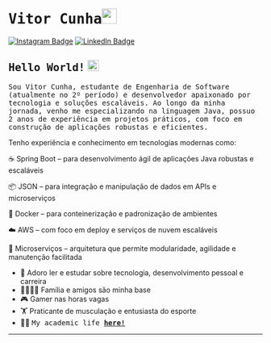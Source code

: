 # <samp>Vitor Cunha</samp><img src="https://github.com/mupezzuol/mupezzuol/blob/master/assets/mario_hello_big.gif" width="30px" height="30px">

[![Instagram Badge](https://img.shields.io/badge/Instagram-%23E4405F.svg?&style=flat-square&logo=instagram&logoColor=white&color=071A2C&link=https://www.instagram.com/mupezzuol)]()
[![LinkedIn Badge](https://img.shields.io/badge/LinkedIn-%23E4405F.svg?&style=flat-square&logo=linkedin&logoColor=white&color=071A2C&link=https://www.linkedin.com/in/mupezzuol/)](https://www.linkedin.com/in/techdevjava/)

## <samp>Hello World!</samp> <img src="https://github.com/mupezzuol/mupezzuol/blob/master/assets/earth.gif" width="22px" height="22px">

<samp>Sou Vitor Cunha, estudante de Engenharia de Software (atualmente no 2º período) e desenvolvedor apaixonado por tecnologia e soluções escaláveis. Ao longo da minha jornada, venho me especializando na linguagem Java, possuo 2 anos de experiência em projetos práticos, com foco em construção de aplicações robustas e eficientes.

Tenho experiência e conhecimento em tecnologias modernas como:

☕ Spring Boot – para desenvolvimento ágil de aplicações Java robustas e escaláveis

📦 JSON – para integração e manipulação de dados em APIs e microserviços

🐳 Docker – para conteinerização e padronização de ambientes

☁️ AWS – com foco em deploy e serviços de nuvem escaláveis

🔗 Microserviços – arquitetura que permite modularidade, agilidade e manutenção facilitada



- 📖 Adoro ler e estudar sobre tecnologia, desenvolvimento pessoal e carreira
- 👨‍👩‍👧‍👦 Família e amigos são minha base
- 🎮 Gamer nas horas vagas
- 🏋️ Praticante de musculação e entusiasta do esporte
- 👨‍🎓&nbsp;<samp>My academic life [__here!__](https://github.com/Vitor192/Certificados)</samp>

---
